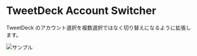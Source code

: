 TweetDeck Account Switcher
==========================

TweetDeck のアカウント選択を複数選択ではなく切り替えになるように拡張します。

![サンプル](https://raw.githubusercontent.com/wiki/chitoku-k/TweetDeckAccountSwitcher/tweetdeck_account_switcher_enabled.gif)
